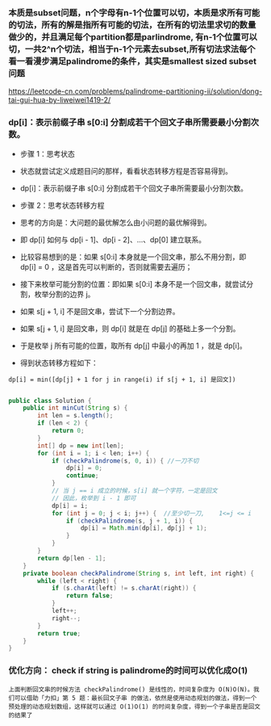 
### 本质是subset问题，n个字母有n-1个位置可以切，本质是求所有可能的切法，所有的解是指所有可能的切法，在所有的切法里求切的数量做少的，并且满足每个partition都是parlindrome, 有n-1个位置可以切，一共2^n个切法，相当于n-1个元素去subset,所有切法求法每个看一看漫步满足palindrome的条件，其实是smallest sized subset问题


https://leetcode-cn.com/problems/palindrome-partitioning-ii/solution/dong-tai-gui-hua-by-liweiwei1419-2/

### dp[i]：表示前缀子串 s[0:i] 分割成若干个回文子串所需要最小分割次数。

- 步骤 1：思考状态
- 状态就尝试定义成题目问的那样，看看状态转移方程是否容易得到。

- dp[i]：表示前缀子串 s[0:i] 分割成若干个回文子串所需要最小分割次数。

- 步骤 2：思考状态转移方程
- 思考的方向是：大问题的最优解怎么由小问题的最优解得到。

- 即 dp[i] 如何与 dp[i - 1]、dp[i - 2]、...、dp[0] 建立联系。

- 比较容易想到的是：如果 s[0:i] 本身就是一个回文串，那么不用分割，即 dp[i] = 0 ，这是首先可以判断的，否则就需要去遍历；

- 接下来枚举可能分割的位置：即如果 s[0:i] 本身不是一个回文串，就尝试分割，枚举分割的边界 j。

- 如果 s[j + 1, i] 不是回文串，尝试下一个分割边界。

- 如果 s[j + 1, i] 是回文串，则 dp[i] 就是在 dp[j] 的基础上多一个分割。

- 于是枚举 j 所有可能的位置，取所有 dp[j] 中最小的再加 1 ，就是 dp[i]。

- 得到状态转移方程如下：


```
dp[i] = min([dp[j] + 1 for j in range(i) if s[j + 1, i] 是回文])
```



```java

public class Solution {
    public int minCut(String s) {
        int len = s.length();
        if (len < 2) {
            return 0;
        }
        int[] dp = new int[len];
        for (int i = 1; i < len; i++) {
            if (checkPalindrome(s, 0, i)) { //一刀不切
                dp[i] = 0;
                continue;
            }
            // 当 j == i 成立的时候，s[i] 就一个字符，一定是回文
            // 因此，枚举到 i - 1 即可
            dp[i] = i;
            for (int j = 0; j < i; j++) {  //至少切一刀,    1<=j <= i
                if (checkPalindrome(s, j + 1, i)) {
                    dp[i] = Math.min(dp[i], dp[j] + 1);
                }
            }
        }
        return dp[len - 1];
    }
    private boolean checkPalindrome(String s, int left, int right) {
        while (left < right) {
            if (s.charAt(left) != s.charAt(right)) {
                return false;
            }
            left++;
            right--;
        }
        return true;
    }
}
```


### 优化方向： check if string is palindrome的时间可以优化成O(1)

```
上面判断回文串的时候方法 checkPalindrome() 是线性的，时间复杂度为 O(N)O(N)。我们可以借助「力扣」第 5 题：最长回文子串 的做法，依然是使用动态规划的做法，得到一个预处理的动态规划数组，这样就可以通过 O(1)O(1) 的时间复杂度，得到一个子串是否是回文的结果了
```
